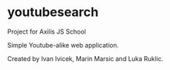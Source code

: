 # youtubesearch
Project for Axilis JS School

Simple Youtube-alike web application.

Created by Ivan Ivicek, Marin Marsic and Luka Ruklic.
